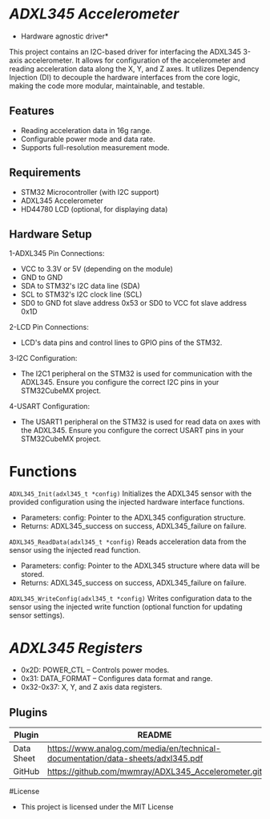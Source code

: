
# _ADXL345 Accelerometer_

* Hardware agnostic driver*

This project contains an I2C-based driver for interfacing the ADXL345 3-axis accelerometer. 
It allows for configuration of the accelerometer and reading acceleration data along the X, Y, and Z axes.
It utilizes Dependency Injection (DI) to decouple the hardware interfaces from the core logic, making the code more modular, maintainable, and testable.


## Features

- Reading acceleration data in 16g range.
- Configurable power mode and data rate.
- Supports full-resolution measurement mode.


## Requirements

- STM32 Microcontroller (with I2C support)
- ADXL345 Accelerometer
- HD44780 LCD (optional, for displaying data)


## Hardware Setup
 1-ADXL345 Pin Connections:

- VCC to 3.3V or 5V (depending on the module)
- GND to GND
- SDA to STM32's I2C data line (SDA)
- SCL to STM32's I2C clock line (SCL)
- SD0 to GND fot slave address 0x53 or SD0 to VCC fot slave address 0x1D

 2-LCD Pin Connections:

- LCD's data pins and control lines to GPIO pins of the STM32.

 3-I2C Configuration:

- The I2C1 peripheral on the STM32 is used for communication with the ADXL345. Ensure you configure the correct I2C pins in your STM32CubeMX project.

 4-USART Configuration:
 
 - The USART1 peripheral on the STM32 is used for read data on axes with the ADXL345. Ensure you configure the correct USART pins in your STM32CubeMX project.
 
 
# Functions
`ADXL345_Init(adxl345_t *config)`
Initializes the ADXL345 sensor with the provided configuration using the injected hardware interface functions.

- Parameters:
config: Pointer to the ADXL345 configuration structure.
- Returns: ADXL345_success on success, ADXL345_failure on failure.

`ADXL345_ReadData(adxl345_t *config)`
Reads acceleration data from the sensor using the injected read function.

- Parameters:
config: Pointer to the ADXL345 structure where data will be stored.
- Returns: ADXL345_success on success, ADXL345_failure on failure.

`ADXL345_WriteConfig(adxl345_t *config)`
Writes configuration data to the sensor using the injected write function (optional function for updating sensor settings).


# _ADXL345 Registers_
- 0x2D: POWER_CTL – Controls power modes.
- 0x31: DATA_FORMAT – Configures data format and range.
- 0x32-0x37: X, Y, and Z axis data registers.


## Plugins

| Plugin | README |
| ------ | ------ |
| Data Sheet | https://www.analog.com/media/en/technical-documentation/data-sheets/adxl345.pdf |
| GitHub | https://github.com/mwmray/ADXL345_Accelerometer.git |


#License
- This project is licensed under the MIT License
